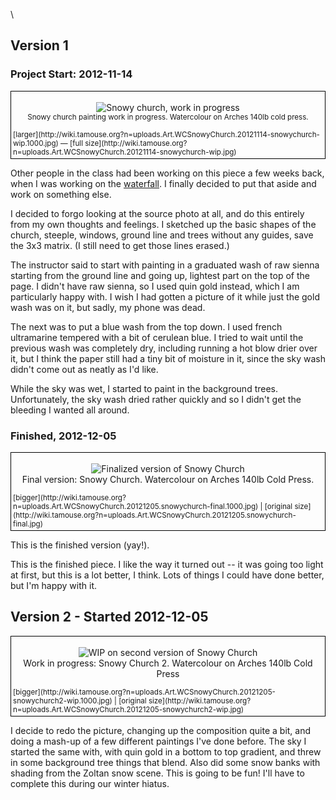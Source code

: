 <div id="wikitext">

\

<div class="vspace">

</div>

Version 1
---------

### Project Start: 2012-11-14

<div style="border: 1px solid black; padding: 3px; margin: 10px auto;">

<div style="text-align: center;">

![Snowy church, work in
progress](http://wiki.tamouse.org?n=uploads.Art.WCSnowyChurch.20121114-snowychurch-wip.400.jpg "Snowy church, work in progress")\
<span style="font-size:83%"> Snowy church painting work in progress.
Watercolour on Arches 140lb cold press. </span>

</div>

<span style="font-size:83%">
[larger](http://wiki.tamouse.org?n=uploads.Art.WCSnowyChurch.20121114-snowychurch-wip.1000.jpg)
— [full
size](http://wiki.tamouse.org?n=uploads.Art.WCSnowyChurch.20121114-snowychurch-wip.jpg)
</span>

</div>

Other people in the class had been working on this piece a few weeks
back, when I was working on the
[waterfall](http://wiki.tamouse.org?n=Art.WCWaterfall1?action=print). I
finally decided to put that aside and work on something else.

I decided to forgo looking at the source photo at all, and do this
entirely from my own thoughts and feelings. I sketched up the basic
shapes of the church, steeple, windows, ground line and trees without
any guides, save the 3x3 matrix. (I still need to get those lines
erased.)

The instructor said to start with painting in a graduated wash of raw
sienna starting from the ground line and going up, lightest part on the
top of the page. I didn't have raw sienna, so I used quin gold instead,
which I am particularly happy with. I wish I had gotten a picture of it
while just the gold wash was on it, but sadly, my phone was dead.

The next was to put a blue wash from the top down. I used french
ultramarine tempered with a bit of cerulean blue. I tried to wait until
the previous wash was completely dry, including running a hot blow drier
over it, but I think the paper still had a tiny bit of moisture in it,
since the sky wash didn't come out as neatly as I'd like.

While the sky was wet, I started to paint in the background trees.
Unfortunately, the sky wash dried rather quickly and so I didn't get the
bleeding I wanted all around.

<div class="vspace">

</div>

### Finished, 2012-12-05

<div style="border: 1px solid black; padding: 3px; margin: 10px auto;">

<div style="text-align: center;">

![Finalized version of Snowy
Church](http://wiki.tamouse.org?n=uploads.Art.WCSnowyChurch.20121205.snowychurch-final.400.jpg "Finalized version of Snowy Church")\
Final version: Snowy Church. Watercolour on Arches 140lb Cold Press.

</div>

<span style="font-size:83%">
[bigger](http://wiki.tamouse.org?n=uploads.Art.WCSnowyChurch.20121205.snowychurch-final.1000.jpg)
| [original
size](http://wiki.tamouse.org?n=uploads.Art.WCSnowyChurch.20121205.snowychurch-final.jpg)
</span>

</div>

This is the finished version (yay!).

This is the finished piece. I like the way it turned out -- it was going
too light at first, but this is a lot better, I think. Lots of things I
could have done better, but I'm happy with it.

<div class="vspace">

</div>

Version 2 - Started 2012-12-05
------------------------------

<div style="border: 1px solid black; padding: 3px; margin: 10px auto;">

<div style="text-align: center;">

![WIP on second version of Snowy
Church](http://wiki.tamouse.org?n=uploads.Art.WCSnowyChurch.20121205-snowychurch2-wip.400.jpg "WIP on second version of Snowy Church")\
Work in progress: Snowy Church 2. Watercolour on Arches 140lb Cold Press

</div>

<span style="font-size:83%">
[bigger](http://wiki.tamouse.org?n=uploads.Art.WCSnowyChurch.20121205-snowychurch2-wip.1000.jpg)
| [original
size](http://wiki.tamouse.org?n=uploads.Art.WCSnowyChurch.20121205-snowychurch2-wip.jpg)
</span>

</div>

I decide to redo the picture, changing up the composition quite a bit,
and doing a mash-up of a few different paintings I've done before. The
sky I started the same with, with quin gold in a bottom to top gradient,
and threw in some background tree things that blend. Also did some snow
banks with shading from the Zoltan snow scene. This is going to be fun!
I'll have to complete this during our winter hiatus.

<div class="vspace">

</div>

<div style="display: none;">

Summary:A painting of a snowy church Parent:(Art.)Watercolour
includeme:[Watercolour](http://wiki.tamouse.org?n=Art.Watercolour?action=print)
Categories:[Projects](http://wiki.tamouse.org?n=Category.Projects) Tags:
watercolour, snow, painting

</div>

</div>
